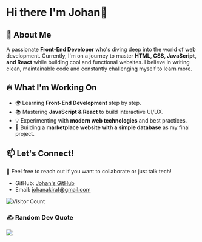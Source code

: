 # Hi there I'm Johan👋

## 🚀 About Me
A passionate **Front-End Developer** who's diving deep into the world of web development. Currently, I'm on a journey to master **HTML, CSS, JavaScript, and React** while building cool and functional websites. I believe in writing clean, maintainable code and constantly challenging myself to learn more.

## 🔥 What I'm Working On
- 🌍 Learning **Front-End Development** step by step.
- 📚 Mastering **JavaScript & React** to build interactive UI/UX.
- 💡 Experimenting with **modern web technologies** and best practices.
- 🎯 Building a **marketplace website with a simple database** as my final project.

## 📫 Let's Connect!
💬 Feel free to reach out if you want to collaborate or just talk tech!

- GitHub: [Johan's GitHub](https://github.com/kang-joe)
- Email: johanakiraf@gmail.com

![Visitor Count](https://komarev.com/ghpvc/?username=kang-joe&color=blue)

### ✍️ Random Dev Quote
![](https://quotes-github-readme.vercel.app/api?type=horizontal&theme=radical)


<!--
**kang-joe/kang-joe** is a ✨ _special_ ✨ repository because its `README.md` (this file) appears on your GitHub profile.

Here are some ideas to get you started:

- 🔭 I’m currently working on ...
- 🌱 I’m currently learning ...
- 👯 I’m looking to collaborate on ...
- 🤔 I’m looking for help with ...
- 💬 Ask me about ...
- 📫 How to reach me: ...
- 😄 Pronouns: ...
- ⚡ Fun fact: ...
-->
